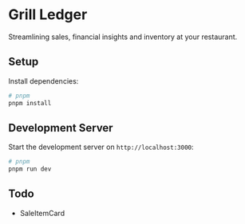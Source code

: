 # Grill Ledger

Streamlining sales, financial insights and inventory at your restaurant.

## Setup

Install dependencies:

```bash
# pnpm
pnpm install
```

## Development Server

Start the development server on `http://localhost:3000`:

```bash
# pnpm
pnpm run dev
```

## Todo

- SaleItemCard
